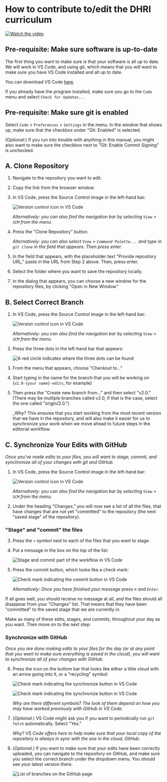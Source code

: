 # How to contribute to/edit the DHRI curriculum

[![Watch the video](video/get-started.gif)](https://github.com/DHRI-Curriculum/guide/blob/v2.0/video/get-started.mp4?raw=true)

## Pre-requisite: Make sure software is up-to-date

The first thing you want to make sure is that your software is all up to date. We will work in VS Code, and using git, which means that you will want to make sure you have VS Code installed and all up to date.

You can download VS Code [here](https://code.visualstudio.com/download).

If you already have the program installed, make sure you go to the `Code` menu and select `Check for Updates...`

## Pre-requisite: Make sure git is enabled

Select `Code` > `Preferences` > `Settings` in the menu. In the window that shows up, make sure that the checkbox under "Git: Enabled" is selected.

(Optional:) If you run into trouble with anything in this manual, you might also want to make sure the checkbox next to "Git: Enable Commit Signing" is unchecked.

## A. Clone Repository

1. Navigate to the repository you want to edit.

2. Copy the link from the browser window.

3. In VS Code, press the Source Control image in the left-hand bar:

   ![Version control icon in VS Code](images/version-control.png)

   _Alternatively: you can also find the navigation bar by selecting `View` > `SCM` from the menu._

4. Press the "Clone Repository" button.

   _Alternatively: you can also select `View` > `Command Palette...` and type in `git clone` in the field that appears. Then press enter._

5. In the field that appears, with the placeholder text "Provide repository URL," paste in the URL from Step 2 above. Then, press enter.

6. Select the folder where you want to save the repository locally.

7. In the dialog that appears, you can choose a new window for the repository files, by clicking "Open in New Window."

## B. Select Correct Branch

1. In VS Code, press the Source Control image in the left-hand bar:

   ![Version control icon in VS Code](images/version-control.png)

   _Alternatively: you can also find the navigation bar by selecting `View` > `SCM` from the menu._

2. Press the three dots in the left-hand bar that appears:

   ![A red circle indicates where the three dots can be found](images/three-dots.png)

3. From the menu that appears, choose "Checkout to..."

4. Start typing in the name for the branch that you will be working on (`v2.0-{your name}-edits`, for example)

5. Then press the "Create new branch from..." and then select "v2.0." (There may be multiple branches called v2.0, if that is the case, select the one called "origin/2.0.")

   _Why? This ensures that you start working from the most recent version that we have in the repository, and will also make it easier for us to synchronize your work when we move ahead to future steps in the editorial workflow.

## C. Synchronize Your Edits with GitHub

_Once you've made edits to your files, you will want to stage, commit, and synchronize all of your changes with git and GitHub._

1. In VS Code, press the Source Control image in the left-hand bar:

   ![Version control icon in VS Code](images/version-control.png)

   _Alternatively: you can also find the navigation bar by selecting `View` > `SCM` from the menu._

2. Under the heading "Changes," you will now see a list of all the files, that have changes that are not yet "committed" to the repository (the next "saved stage" of the repository).

### "Stage" and "commit" the files

3. Press the `+` symbol next to each of the files that you want to stage.

4. Put a message in the box on the top of the list:

   ![Stage and commit part of the workflow in VS Code](images/stage-and-commit.png)

5. Press the commit button, which looks like a check mark:

   ![Check mark indicating the commit button in VS Code](images/check-mark.png)

   _Alternatively: Once you have finished your message press `⌘` and `Enter`._

If all goes well, you should receive no message at all, and the files should all disappear from your "Changes" list. That means that they have been "committed" to the saved stage that we are currently in.

Make as many of these edits, stages, and commits, throughout your day as you want. Then move on to the next step:

### Synchronize with GitHub

_Once you are done making edits to your files for the day (or at any point that you want to make sure everything is saved in the cloud), you will want to synchronize all of your changes with GitHub._

6. Press the icon on the bottom bar that looks like either a little cloud with an arrow going into it, or a "recycling" symbol:

   ![Check mark indicating the synchronize button in VS Code](images/recycling-symbol.png)

   ![Check mark indicating the synchronize button in VS Code](images/recycling-symbol-alt.png)

   _Why are there different symbols? The look of them depend on how you may have worked previously with GitHub in VS Code._

7. (_Optional._) VS Code might ask you if you want to periodically run `git fetch` automatically. Select "Yes."

   _Why? VS Code offers here to help make sure that your local copy of the repository is always in sync with the one in the cloud, GitHub._

8. (_Optional._) If you want to make sure that your edits have been correctly uploaded, you can navigate to the repository on GitHub, and make sure you select the correct branch under the dropdown menu. You should see your latest version there.

   ![List of branches on the GitHub page](images/branches.png)
